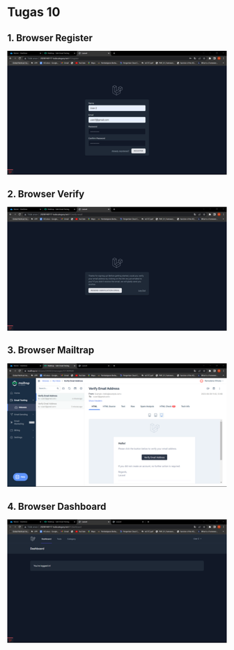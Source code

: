 # Tugas 10

## 1. Browser Register 
![Alt text](screenshot/tugas10/register.png)
## 2. Browser Verify
![Alt text](screenshot/tugas10/verifyemail.png)
## 3. Browser Mailtrap
![Alt text](screenshot/tugas10/mailtrap.png)
## 4. Browser Dashboard
![Alt text](screenshot/tugas10/dashboard.png)
